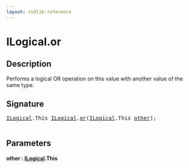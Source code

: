 ```yaml
---
layout: stdlib-reference
---
```


# ILogical\.or

## Description

Performs a logical OR operation on this value with another value of the same type.




## Signature 

<pre>
<a href="../interfaces/ilogical-01/index" class="code_type">ILogical</a>.<span class="code_keyword">This</span> <a href="../interfaces/ilogical-01/index" class="code_type">ILogical</a>.<a href="or">or</a>(<a href="../interfaces/ilogical-01/index" class="code_type">ILogical</a>.<span class="code_keyword">This</span> <a href="or#decl-other" class="code_param">other</a>);

</pre>

## Parameters

####  <a id="decl-other"></a>other  : [ILogical](../interfaces/ilogical-01/index)\.This

